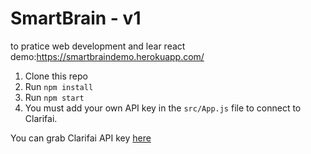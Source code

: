 # SmartBrain - v1
to pratice web development and lear react
demo:https://smartbraindemo.herokuapp.com/
1. Clone this repo
2. Run `npm install`
3. Run `npm start`
4. You must add your own API key in the `src/App.js` file to connect to Clarifai.

You can grab Clarifai API key [here](https://www.clarifai.com/)

